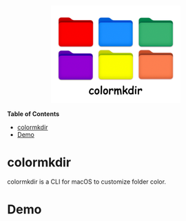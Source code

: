 <div align="center">
  <img width="300" alt="colormkdir logo" src="media/logo.png" />
</div>

**Table of Contents**
- [colormkdir](#colormkdir)
- [Demo](#demo)

# colormkdir

colormkdir is a CLI for macOS to customize folder color. 

# Demo
